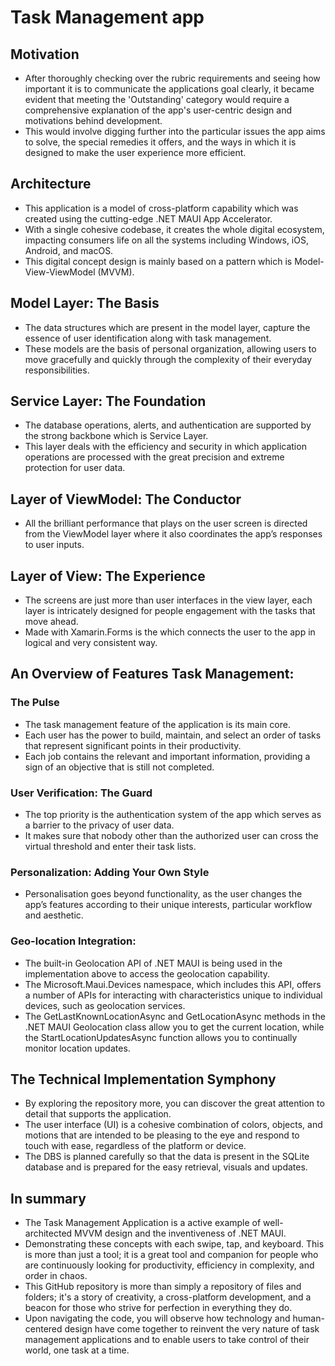# Task Management app


## Motivation
- After thoroughly checking over the rubric requirements and seeing how important it is to communicate the applications goal clearly, it became evident that meeting the 'Outstanding' category would require a comprehensive explanation of the app's user-centric design and motivations behind development. 
- This would involve digging further into the particular issues the app aims to solve, the special remedies it offers, and the ways in which it is designed to make the user experience more efficient.

## Architecture
- This application is a model of cross-platform capability which was created using the cutting-edge .NET MAUI App Accelerator. 
- With a single cohesive codebase, it creates the whole digital ecosystem, impacting consumers life on all the systems including Windows, iOS, Android, and macOS.
- This digital concept design is mainly based on a pattern which is Model-View-ViewModel (MVVM).

## Model Layer: The Basis
- The data structures which are present in the model layer, capture the essence of user identification along with task management.
- These models are the basis of personal organization, allowing users to move gracefully and quickly through the complexity of their everyday responsibilities.

## Service Layer: The Foundation
- The database operations, alerts, and authentication are supported by the strong backbone which is Service Layer. 
- This layer deals with the efficiency and security in which application operations are processed with the great precision and extreme protection for user data.

## Layer of ViewModel: The Conductor
- All the brilliant performance that plays on the user screen is directed from the ViewModel layer where it also coordinates the app’s responses to user inputs.

## Layer of View: The Experience
- The screens are just more than user interfaces in the view layer, each layer is intricately designed for people engagement with the tasks that move ahead.
- Made with Xamarin.Forms is the which connects the user to the app in logical and very consistent way.

## An Overview of Features Task Management:
### The Pulse
- The task management feature of the application is its main core.
- Each user has the power to build, maintain, and select an order of tasks that represent significant points in their productivity.
- Each job contains the relevant and important information, providing a sign of an objective that is still not completed.

### User Verification: The Guard
- The top priority is the authentication system of the app which serves as a barrier to the privacy of user data.
- It makes sure that nobody other than the authorized user can cross the virtual threshold and enter their task lists.

### Personalization: Adding Your Own Style
- Personalisation goes beyond functionality, as the user changes the app’s features according to their unique interests, particular workflow and aesthetic.

### Geo-location Integration:
- The built-in Geolocation API of .NET MAUI is being used in the implementation above to access the geolocation capability.
- The Microsoft.Maui.Devices namespace, which includes this API, offers a number of APIs for interacting with characteristics unique to individual devices, such as geolocation services.
- The GetLastKnownLocationAsync and GetLocationAsync methods in the .NET MAUI Geolocation class allow you to get the current location, while the StartLocationUpdatesAsync function allows you to continually monitor location updates.

## The Technical Implementation Symphony
- By exploring the repository more, you can discover the great attention to detail that supports the application.
- The user interface (UI) is a cohesive combination of colors, objects, and motions that are intended to be pleasing to the eye and respond to touch with ease, regardless of the platform or device.
- The DBS is planned carefully so that the data is present in the SQLite database and is prepared for the easy retrieval, visuals and updates.

## In summary
- The Task Management Application is a active example of well-architected MVVM design and the inventiveness of .NET MAUI.
- Demonstrating these concepts with each swipe, tap, and keyboard. This is more than just a tool; it is a great tool and companion for people who are continuously looking for productivity, efficiency in complexity, and order in chaos.
- This GitHub repository is more than simply a repository of files and folders; it's a story of creativity, a cross-platform development, and a beacon for those who strive for perfection in everything they do.
- Upon navigating the code, you will observe how technology and human-centered design have come together to reinvent the very nature of task management applications and to enable users to take control of their world, one task at a time.
